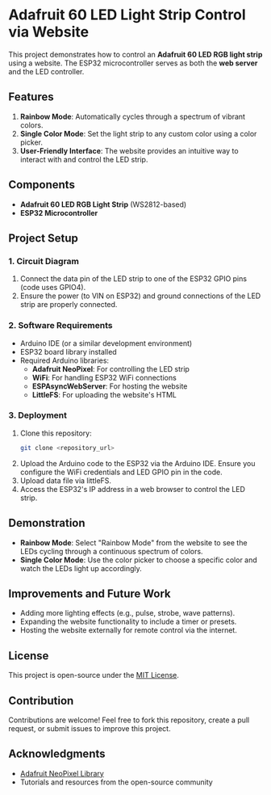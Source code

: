 # Adafruit 60 LED Light Strip Control via Website  

This project demonstrates how to control an **Adafruit 60 LED RGB light strip** using a website. The ESP32 microcontroller serves as both the **web server** and the LED controller.  

## Features  
1. **Rainbow Mode**: Automatically cycles through a spectrum of vibrant colors.  
2. **Single Color Mode**: Set the light strip to any custom color using a color picker.  
3. **User-Friendly Interface**: The website provides an intuitive way to interact with and control the LED strip.  

## Components  
- **Adafruit 60 LED RGB Light Strip** (WS2812-based)  
- **ESP32 Microcontroller**  

## Project Setup  

### 1. Circuit Diagram  
1. Connect the data pin of the LED strip to one of the ESP32 GPIO pins (code uses GPIO4).  
2. Ensure the power (to VIN on ESP32) and ground connections of the LED strip are properly connected.   

### 2. Software Requirements  
- Arduino IDE (or a similar development environment)  
- ESP32 board library installed  
- Required Arduino libraries:  
  - **Adafruit NeoPixel**: For controlling the LED strip  
  - **WiFi**: For handling ESP32 WiFi connections  
  - **ESPAsyncWebServer**: For hosting the website
  - **LittleFS**: For uploading the website's HTML

### 3. Deployment  
1. Clone this repository:  
   ```bash  
   git clone <repository_url>  
   ```  
2. Upload the Arduino code to the ESP32 via the Arduino IDE. Ensure you configure the WiFi credentials and LED GPIO pin in the code.
3. Upload data file via littleFS.
4. Access the ESP32's IP address in a web browser to control the LED strip.  

## Demonstration  
- **Rainbow Mode**: Select "Rainbow Mode" from the website to see the LEDs cycling through a continuous spectrum of colors.  
- **Single Color Mode**: Use the color picker to choose a specific color and watch the LEDs light up accordingly.  

## Improvements and Future Work  
- Adding more lighting effects (e.g., pulse, strobe, wave patterns).  
- Expanding the website functionality to include a timer or presets.  
- Hosting the website externally for remote control via the internet.  

## License  
This project is open-source under the [MIT License](LICENSE).  

## Contribution  
Contributions are welcome! Feel free to fork this repository, create a pull request, or submit issues to improve this project.  

## Acknowledgments  
- [Adafruit NeoPixel Library](https://github.com/adafruit/Adafruit_NeoPixel)  
- Tutorials and resources from the open-source community  
